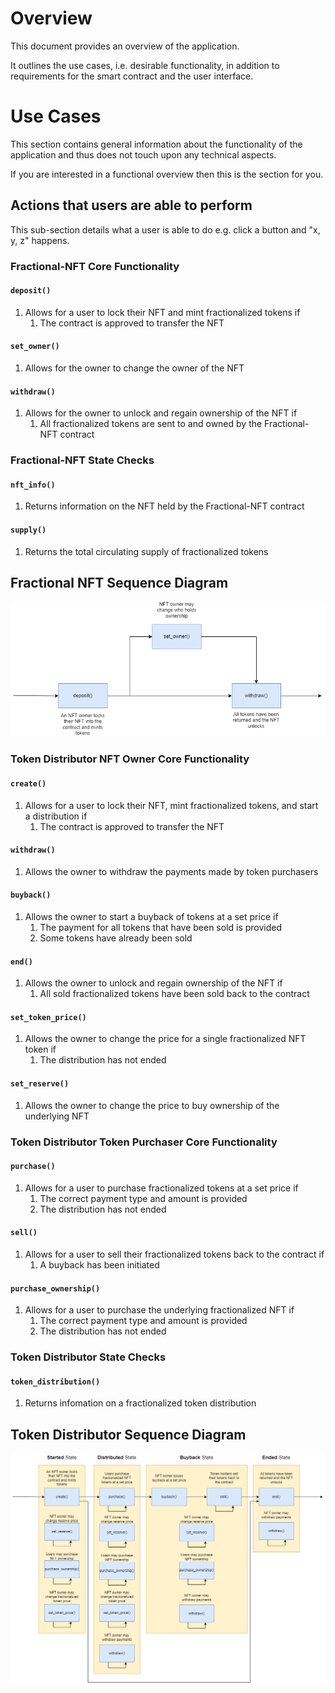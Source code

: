 # Overview

This document provides an overview of the application.

It outlines the use cases, i.e. desirable functionality, in addition to requirements for the smart contract and the user interface.

# Use Cases

This section contains general information about the functionality of the application and thus does not touch upon any technical aspects.

If you are interested in a functional overview then this is the section for you.

## Actions that users are able to perform

This sub-section details what a user is able to do e.g. click a button and "x, y, z" happens.

### Fractional-NFT Core Functionality

#### `deposit()`

1. Allows for a user to lock their NFT and mint fractionalized tokens if
    1. The contract is approved to transfer the NFT

#### `set_owner()`

1. Allows for the owner to change the owner of the NFT

#### `withdraw()`

1. Allows for the owner to unlock and regain ownership of the NFT if
    1. All fractionalized tokens are sent to and owned by the Fractional-NFT contract

### Fractional-NFT State Checks

#### `nft_info()`

1. Returns information on the NFT held by the Fractional-NFT contract

#### `supply()`

1.  Returns the total circulating supply of fractionalized tokens

## Fractional NFT Sequence Diagram

![Fractional NFT Sequence Diagram](.docs/f-NFT.png)

### Token Distributor NFT Owner Core Functionality

#### `create()`

1. Allows for a user to lock their NFT, mint fractionalized tokens, and start a distribution if
    1. The contract is approved to transfer the NFT

#### `withdraw()`

1. Allows the owner to withdraw the payments made by token purchasers

#### `buyback()`

1. Allows the owner to start a buyback of tokens at a set price if
    1. The payment for all tokens that have been sold is provided
    2. Some tokens have already been sold

#### `end()`

1. Allows the owner to unlock and regain ownership of the NFT if
    1. All sold fractionalized tokens have been sold back to the contract

#### `set_token_price()`

1. Allows the owner to change the price for a single fractionalized NFT token if
    1. The distribution has not ended

#### `set_reserve()`

1. Allows the owner to change the price to buy ownership of the underlying NFT

### Token Distributor Token Purchaser Core Functionality

#### `purchase()`

1. Allows for a user to purchase fractionalized tokens at a set price if
    1. The correct payment type and amount is provided
    2. The distribution has not ended

#### `sell()`

1. Allows for a user to sell their fractionalized tokens back to the contract if
    1. A buyback has been initiated

#### `purchase_ownership()`

1. Allows for a user to purchase the underlying fractionalized NFT if
    1. The correct payment type and amount is provided
    2. The distribution has not ended

### Token Distributor State Checks

#### `token_distribution()`

1.  Returns infomation on a fractionalized token distribution

## Token Distributor Sequence Diagram

![Token Distributor Sequence Diagram](.docs/token-distribution.png)
